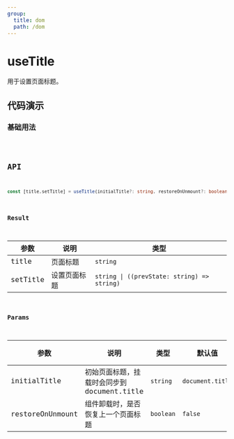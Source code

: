 ```yaml
---
group:
  title: dom
  path: /dom
---
```


# useTitle

用于设置页面标题。

## 代码演示 

### 基础用法

<code src="./Demo/index.tsx" ></code> 


<code src="./Demo/Demo2.tsx" /> 


## API

```typescript
const [title,setTitle] = useTitle(initialTitle?: string, restoreOnUnmount?: boolean);
```

### Result

| **参数** | **说明**     | **类型**                                    |
| -------- | ------------ | ------------------------------------------- |
| title    | 页面标题     | `string`                                    |
| setTitle | 设置页面标题 | `string \| ((prevState: string) => string)` |

### Params

| 参数  | 说明     | 类型     | 默认值 | 必填 |
|-------|----------|----------|--------|--------|
| initialTitle     | 初始页面标题，挂载时会同步到document.title | `string` | `document.title` | 否   |
| restoreOnUnmount | 组件卸载时，是否恢复上一个页面标题 | `boolean` | `false` | 否 |



